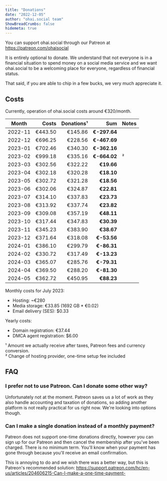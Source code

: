 ```yaml
---
title: "Donations"
date: "2022-12-05"
author: "ohai.social team"
ShowBreadCrumbs: false
hidemeta: true
---
```



You can support ohai.social through our Patreon at https://patreon.com/ohaisocial

It is entirely optional to donate. We understand that not everyone is in a financial situation to spend money on a social media service and we want ohai.social to be a welcoming place for everyone, regardless of financial status.

That said, if you are able to chip in a few bucks, we very much appreciate it.

## Costs

Currently, operation of ohai.social costs around €320/month.

| Month   |   Costs | Donations¹ |          Sum | Notes |
| ------- | ------: | ---------: | -----------: | ----- |
| 2022-11 | €443.50 |    €145.86 | **€-297.64** |       |
| 2022-12 | €696.25 |    €228.56 | **€-467.69** |       |
| 2023-01 | €702.46 |    €340.30 | **€-362.16** |       |
| 2023-02 | €999.18 |    €335.16 | **€-664.02** | ²     |
| 2023-03 | €302.56 |    €322.22 |   **€19.66** |       |
| 2023-04 | €302.18 |    €320.28 |   **€18.10** |       |
| 2023-05 | €302.72 |    €321.28 |   **€18.56** |       |
| 2023-06 | €302.06 |    €324.87 |   **€22.81** |       |
| 2023-07 | €314.10 |    €337.83 |   **€23.73** |       |
| 2023-08 | €313.92 |    €337.74 |   **€23.82** |       |
| 2023-09 | €309.08 |    €357.19 |   **€48.11** |       |
| 2023-10 | €317.44 |    €347.83 |   **€30.39** |       |
| 2023-11 | €345.23 |    €383.90 |   **€38.67** |       |
| 2023-12 | €371.64 |    €318.08 |  **€-53.56** |       |
| 2024-01 | €386.10 |    €299.79 |  **€-86.31** |       |
| 2024-02 | €330.72 |    €317.49 |  **€-13.23** |       |
| 2024-03 | €365.07 |    €285.76 |  **€-79.31** |       |
| 2024-04 | €369.50 |    €288.20 |  **€-81.30** |       |
| 2024-05 | €362.72 |    €450.95 |   **€88.23** |       |



Monthly costs for July 2023:

* Hosting: ~€280
* Media storage: €33.85 (1692 GB * €0.02)
* Email delivery (SES): $0.33

Yearly costs:

* Domain registration: €37.44
* DMCA agent registration: $6.00

¹ Amount we actually receive after taxes, Patreon fees and currency conversion.  
² Change of hosting provider, one-time setup fee included

## FAQ
### I prefer not to use Patreon. Can I donate some other way?

Unfortunately not at the moment. Patreon saves us a lot of work as they also handle accounting and taxation of donations, so adding another platform is not really practical for us right now. We're looking into options though.

### Can I make a single donation instead of a monthly payment?

Patreon does not support one-time donations directly, however you can sign up for our Patreon and then cancel the membership after you've been charged. There is no minimum term. You'll know when your payment has gone through because you'll receive an email confirmation. 

This is annoying to do and we wish there was a better way, but this is Patreon's recommended solution: https://support.patreon.com/hc/en-us/articles/204606215-Can-I-make-a-one-time-payment-
